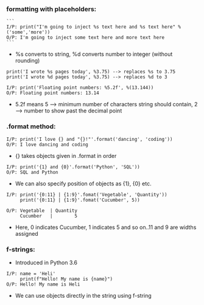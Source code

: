    ### formatting with placeholders:

    ```
    I/P: print("I'm going to inject %s text here and %s text here" %('some','more'))
    O/P: I'm going to inject some text here and more text here
    ```
    
   * %s converts to string, %d converts number to integer (without rounding)
 
   ```
   print('I wrote %s pages today', %3.75) --> replaces %s to 3.75
   print('I wrote %d pages today', %3.75) --> replaces %d to 3
   ```
   
  ```
  I/P: print('Floating point numbers: %5.2f', %(13.144))
  O/P: Floating point numbers: 13.14
  ```
  * 5.2f means 5 --> minimum number of characters string should contain, 2 --> number to show past the decimal point
  
 ### .format method:
 
 ```
 I/P: print('I love {} and "{}!"'.format('dancing', 'coding'))
 O/P: I love dancing and coding
 ```
 * {} takes objects given in .format in order
 ```
 I/P: print('{1} and {0}'.format('Python', 'SQL')) 
 O/P: SQL and Python
 ```
 * We can also specify position of objects as {1}, {0} etc.
 
  ```
  I/P: print('{0:11} | {1:9}'.fomat('Vegetable', 'Quantity'))
       print('{0:11} | {1:9}'.fomat('Cucumber', 5))
	   
  O/P: Vegetable  | Quantity
       Cucumber   |        5
 ```
 * Here, 0 indicates Cucumber, 1 indicates 5 and so on..11 and 9 are widths assigned
 ### f-strings:
 * Introduced in Python 3.6
 ```
 I/P: name = 'Heli'
      print(f"Hello! My name is {name}")
 O/P: Hello! My name is Heli
 ```
 * We can use objects directly in the string using f-string
